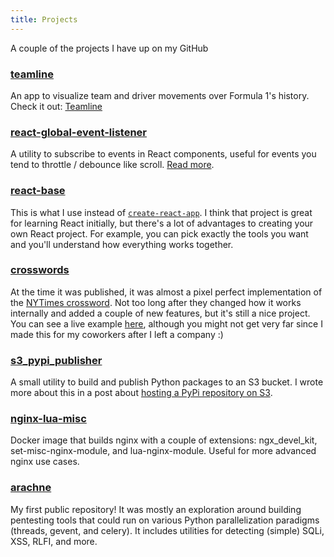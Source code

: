 ```yaml
---
title: Projects
---
```


A couple of the projects I have up on my GitHub

### [teamline](https://github.com/gzzo/teamline)

An app to visualize team and driver movements over Formula 1's history. 
Check it out: [Teamline](https://teamline.guido.nyc/sport/formula)

### [react-global-event-listener](https://github.com/gzzo/react-global-event-listener)

A utility to subscribe to events in React components, useful for events you tend to throttle / debounce like scroll.
[Read more](https://www.guido.nyc/react-global-event-listener/).

### [react-base](https://github.com/gzzo/react-base)

This is what I use instead of [`create-react-app`](https://github.com/facebook/create-react-app).
I think that project is great for learning React initially, but there's a lot of advantages to 
creating your own React project.  For example, you can pick exactly the tools you want and you'll 
understand how everything works together.

### [crosswords](https://github.com/gzzo/crosswords)

At the time it was published, it was almost a pixel perfect implementation of the
[NYTimes crossword](https://www.nytimes.com/crosswords).  Not too long after they changed
how it works internally and added a couple of new features, but it's still a nice project.
You can see a live example [here](https://shopkeeper-capacity-56747.netlify.com/puzzle/oscar),
although you might not get very far since I made this for my coworkers after I left a company :)

### [s3\_pypi\_publisher](https://github.com/gzzo/s3_pypi_publisher)

A small utility to build and publish Python packages to an S3 bucket.  I wrote more about this in
a post about [hosting a PyPi repository on S3](https://www.guido.nyc/pypi-s3/).

### [nginx-lua-misc](https://github.com/gzzo/nginx-lua-misc)

Docker image that builds nginx with a couple of extensions: ngx_devel_kit, set-misc-nginx-module, 
and lua-nginx-module.  Useful for more advanced nginx use cases.

### [arachne](https://github.com/gzzo/arachne)

My first public repository!  It was mostly an exploration around building pentesting tools
that could run on various Python parallelization paradigms (threads, gevent, and celery).  It includes
utilities for detecting (simple) SQLi, XSS, RLFI, and more. 
